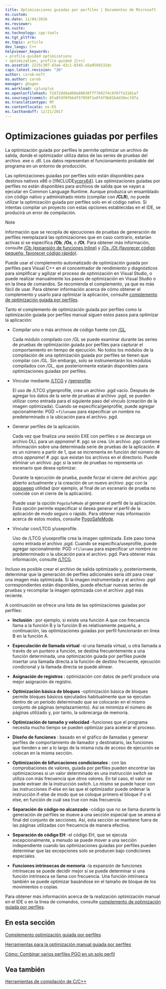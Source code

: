 ```yaml
---
title: Optimizaciones guiadas por perfiles | Documentos de Microsoft
ms.custom: 
ms.date: 11/04/2016
ms.reviewer: 
ms.suite: 
ms.technology: cpp-tools
ms.tgt_pltfrm: 
ms.topic: article
dev_langs: C++
helpviewer_keywords:
- profile-guided optimizations
- optimization, profile-guided [C++]
ms.assetid: 2225c307-d3ae-42c1-8345-a5a959d132dc
caps.latest.revision: "26"
author: corob-msft
ms.author: corob
manager: ghogen
ms.workload: cplusplus
ms.openlocfilehash: f2d72ddda460a88830f7f7692f4c9707fa3101a7
ms.sourcegitcommit: 8fa8fdf0fbb4f57950f1e8f4f9b81b4d39ec7d7a
ms.translationtype: MT
ms.contentlocale: es-ES
ms.lasthandoff: 12/21/2017
---
```

# <a name="profile-guided-optimizations"></a>Optimizaciones guiadas por perfiles
La optimización guiada por perfiles le permite optimizar un archivo de salida, donde el optimizador utiliza datos de las series de pruebas del archivo .exe o .dll. Los datos representan el funcionamiento probable del programa en un entorno de producción.  
  
 Las optimizaciones guiadas por perfiles solo están disponibles para destinos nativos x86 o [!INCLUDE[vcprx64](../../assembler/inline/includes/vcprx64_md.md)]. Las optimizaciones guiadas por perfiles no están disponibles para archivos de salida que se vayan a ejecutar en Common Language Runtime. Aunque produzca un ensamblado con código nativo y administrado mixto (compilar con **/CLR**), no puede utilizar la optimización guiada por perfiles solo en el código nativo. Si intentas compilar un proyecto con estas opciones establecidas en el IDE, se producirá un error de compilación.  
  
> [!NOTE]
>  Información que se recopila de ejecuciones de pruebas de generación de perfiles reemplazará las optimizaciones que en caso contrario, estarían activas si se especifica **/Ob**, **/Os**, o **/Ot**. Para obtener más información, consulte [/Ob (expansión de funciones Inline)](../../build/reference/ob-inline-function-expansion.md) y [/Os, /Ot (favorecer código pequeño, favorecer código rápido)](../../build/reference/os-ot-favor-small-code-favor-fast-code.md).  
  
 Puede usar el complemento automatizado de optimización guiada por perfiles para Visual C++ en el concentrador de rendimiento y diagnósticos para simplificar y agilizar el proceso de optimización en Visual Studio, o puede realizar manualmente los pasos de optimización en Visual Studio o en la línea de comandos. Se recomienda el complemento, ya que es más fácil de usar. Para obtener información acerca de cómo obtener el complemento y usarlo para optimizar la aplicación, consulte [complemento de optimización guiada por perfiles](../../build/reference/profile-guided-optimization-in-the-performance-and-diagnostics-hub.md).  
  
 Tanto el complemento de optimización guiada por perfiles como la optimización guiada por perfiles manual siguen estos pasos para optimizar la aplicación:  
  
-   Compilar uno o más archivos de código fuente con [/GL](../../build/reference/gl-whole-program-optimization.md).  
  
     Cada módulo compilado con /GL se puede examinar durante las series de pruebas de optimización guiada por perfiles para capturar el comportamiento en tiempo de ejecución. No todos los módulos de la compilación de una optimización guiada por perfiles se tienen que compilar con /GL. Sin embargo, solo se instrumentarán los módulos compilados con /GL, que posteriormente estarán disponibles para optimizaciones guiadas por perfiles.  
  
-   Vincular mediante [/LTCG](../../build/reference/ltcg-link-time-code-generation.md) y [/genprofile](../../build/reference/genprofile-fastgenprofile-generate-profiling-instrumented-build.md).  
  
     El uso de /LTCG y/genprofile, crea un archivo .pgd vacío. Después de agregar los datos de la serie de pruebas al archivo .pgd, se pueden utilizar como entrada para el siguiente paso del vínculo (creación de la imagen optimizada). Cuando se especifica/genprofile, puede agregar opcionalmente: PGD =`filename` para especificar un nombre no predeterminado o la ubicación para el archivo. pgd.  
  
-   Generar perfiles de la aplicación.  
  
     Cada vez que finaliza una sesión EXE con perfiles o se descarga un archivo DLL para un *appname*! #. pgc se crea. Un archivo .pgc contiene información sobre una determinada serie de pruebas de la aplicación. # es un número a partir de 1, que se incrementa en función del número de otros *appname*! # .pgc que existan los archivos en el directorio. Puede eliminar un archivo .pgc si la serie de pruebas no representa un escenario que desea optimizar.  
  
     Durante la ejecución de prueba, puede forzar el cierre del archivo .pgc abierto actualmente y la creación de un nuevo archivo .pgc con la [pgosweep](../../build/reference/pgosweep.md) utilidad (por ejemplo, al final de un escenario de prueba no coincide con el cierre de la aplicación).  
  
     Puede usar la opción `PogoSafeMode` al generar el perfil de la aplicación. Esta opción permite especificar si desea generar el perfil de la aplicación de modo seguro o rápido. Para obtener más información acerca de estos modos, consulte [PogoSafeMode](../../build/reference/pogosafemode.md).  
  
-   Vincular con/LTCG y/useprofile.  
  
     Uso de /LTCG y/useprofile crea la imagen optimizada. Este paso toma como entrada el archivo .pgd. Cuando se especifica/useprofile, puede agregar opcionalmente: PGD =`filename` para especificar un nombre no predeterminado o la ubicación para el archivo. pgd. Para obtener más información, consulte [/LTCG](../../build/reference/ltcg-link-time-code-generation.md).  
  
 Incluso es posible crear el archivo de salida optimizado y, posteriormente, determinar que la generación de perfiles adicionales sería útil para crear una imagen más optimizada. Si la imagen instrumentada y el archivo .pgd correspondientes están disponibles, puede efectuar nuevas series de pruebas y recompilar la imagen optimizada con el archivo .pgd más reciente.  
  
 A continuación se ofrece una lista de las optimizaciones guiadas por perfiles:  
  
-   **Inclusión** : por ejemplo, si existe una función A que con frecuencia llama a la función B y la función B es relativamente pequeña, a continuación, las optimizaciones guiadas por perfil funcionarán en línea B en la función A.  
  
-   **Especulación de llamada virtual** -si una llamada virtual, u otra llamada a través de un puntero a función, se destina frecuentemente a una función determinada, una optimización guiada por perfiles puede insertar una llamada directa a la función de destino frecuente, ejecución condicional y la llamada directa se puede alinear.  
  
-   **Asignación de registros** : optimización con datos de perfil produce una mejor asignación de registro.  
  
-   **Optimización básica de bloques** -optimización básica de bloques permite bloques básicos ejecutados habitualmente que se ejecutan dentro de un período determinado que se colocarán en el mismo conjunto de páginas (emplazamiento). Así se minimiza el número de páginas utilizado y, por tanto, la sobrecarga de memoria.  
  
-   **Optimización de tamaño y velocidad** -funciones que el programa necesita mucho tiempo se pueden optimizar para acelerar el proceso.  
  
-   **Diseño de funciones** : basado en el gráfico de llamadas y generar perfiles de comportamiento de llamador y destinatario, las funciones que tienden a ser a lo largo de la misma ruta de acceso de ejecución se colocan en la misma sección.  
  
-   **Optimización de bifurcaciones condicionales** : con las comprobaciones de valores, guiada por perfiles pueden encontrar las optimizaciones si un valor determinado en una instrucción switch se utiliza con más frecuencia que otros valores.  En tal caso, el valor se puede extraer de la instrucción switch.  Lo mismo se puede hacer con las instrucciones if-else en las que el optimizador puede ordenar la instrucción if-else de modo que se coloque primero el bloque if o el else, en función de cuál sea true con más frecuencia.  
  
-   **Separación de código no alcanzado** -código que no se llama durante la generación de perfiles se mueve a una sección especial que se anexa al final del conjunto de secciones. Así, esta sección se mantiene fuera de las páginas utilizadas con frecuencia de manera efectiva.  
  
-   **Separación de código EH** -el código EH, que se ejecuta excepcionalmente, a menudo se puede mover a una sección independiente cuando las optimizaciones guiadas por perfiles pueden determinar que las excepciones solo se producen bajo condiciones especiales.  
  
-   **Funciones intrínsecas de memoria** -la expansión de funciones intrínsecas se puede decidir mejor si se puede determinar si una función intrínseca se llama con frecuencia. Una función intrínseca también se puede optimizar basándose en el tamaño de bloque de los movimientos o copias.  
  
 Para obtener más información acerca de la realización optimización manual en el IDE o en la línea de comandos, consulte [complemento de optimización guiada por perfiles](../../build/reference/profile-guided-optimization-in-the-performance-and-diagnostics-hub.md).  
  
## <a name="in-this-section"></a>En esta sección  
 [Complemento optimización guiada por perfiles](../../build/reference/profile-guided-optimization-in-the-performance-and-diagnostics-hub.md)  
  
 [Herramientas para la optimización manual guiada por perfiles](../../build/reference/tools-for-manual-profile-guided-optimization.md)  
  
 [Cómo: Combinar varios perfiles PGO en un solo perfil](../../build/reference/how-to-merge-multiple-pgo-profiles-into-a-single-profile.md)  
  
## <a name="see-also"></a>Vea también  
 [Herramientas de compilación de C/C++](../../build/reference/c-cpp-build-tools.md)
